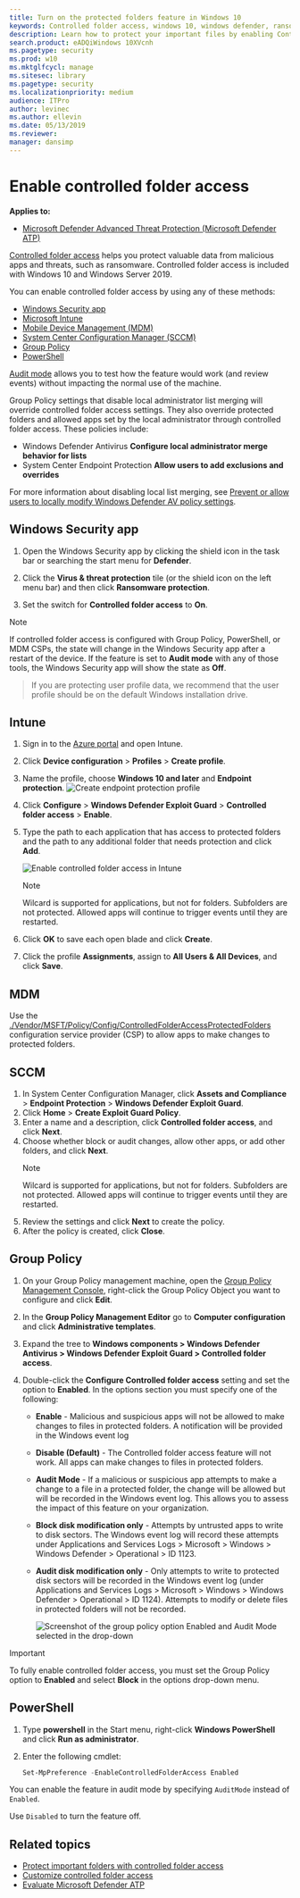 ```yaml
---
title: Turn on the protected folders feature in Windows 10
keywords: Controlled folder access, windows 10, windows defender, ransomware, protect, files, folders, enable, turn on, use
description: Learn how to protect your important files by enabling Controlled folder access
search.product: eADQiWindows 10XVcnh
ms.pagetype: security
ms.prod: w10
ms.mktglfcycl: manage
ms.sitesec: library
ms.pagetype: security
ms.localizationpriority: medium
audience: ITPro
author: levinec
ms.author: ellevin
ms.date: 05/13/2019
ms.reviewer: 
manager: dansimp
---
```


# Enable controlled folder access

**Applies to:**

* [Microsoft Defender Advanced Threat Protection (Microsoft Defender ATP)](https://go.microsoft.com/fwlink/p/?linkid=2069559)

[Controlled folder access](controlled-folders.md) helps you protect valuable data from malicious apps and threats, such as ransomware. Controlled folder access is included with Windows 10 and Windows Server 2019.

You can enable controlled folder access by using any of these methods:

* [Windows Security app](#windows-security-app)
* [Microsoft Intune](#intune)
* [Mobile Device Management (MDM)](#mdm)
* [System Center Configuration Manager (SCCM)](#sccm)
* [Group Policy](#group-policy)
* [PowerShell](#powershell)

[Audit mode](evaluate-controlled-folder-access.md) allows you to test how the feature would work (and review events) without impacting the normal use of the machine.

Group Policy settings that disable local administrator list merging will override controlled folder access settings. They also override protected folders and allowed apps set by the local administrator through controlled folder access. These policies include:

* Windows Defender Antivirus **Configure local administrator merge behavior for lists**
* System Center Endpoint Protection **Allow users to add exclusions and overrides**

For more information about disabling local list merging, see [Prevent or allow users to locally modify Windows Defender AV policy settings](https://docs.microsoft.com/windows/security/threat-protection/windows-defender-antivirus/configure-local-policy-overrides-windows-defender-antivirus#configure-how-locally-and-globally-defined-threat-remediation-and-exclusions-lists-are-merged).

## Windows Security app

1. Open the Windows Security app by clicking the shield icon in the task bar or searching the start menu for **Defender**.

2. Click the **Virus & threat protection** tile (or the shield icon on the left menu bar) and then click **Ransomware protection**.

3. Set the switch for **Controlled folder access** to **On**.

> [!NOTE]
> If controlled folder access is configured with Group Policy, PowerShell, or MDM CSPs, the state will change in the Windows Security app after a restart of the device.
> If the feature is set to **Audit mode** with any of those tools, the Windows Security app will show the state as **Off**.

> If you are protecting user profile data, we recommend that the user profile should be on the default Windows installation drive.

## Intune

1. Sign in to the [Azure portal](https://portal.azure.com) and open Intune.
1. Click **Device configuration** > **Profiles** > **Create profile**.
1. Name the profile, choose **Windows 10 and later** and **Endpoint protection**.
   ![Create endpoint protection profile](../images/create-endpoint-protection-profile.png)
1. Click **Configure** > **Windows Defender Exploit Guard** > **Controlled folder access** > **Enable**.
1. Type the path to each application that has access to protected folders and the path to any additional folder that needs protection and click **Add**.

   ![Enable controlled folder access in Intune](../images/enable-cfa-intune.png)

   > [!NOTE]
   > Wilcard is supported for applications, but not for folders. Subfolders are not protected. Allowed apps will continue to trigger events until they are restarted.

1. Click **OK** to save each open blade and click **Create**.
1. Click the profile **Assignments**, assign to **All Users & All Devices**, and click **Save**.

## MDM

Use the [./Vendor/MSFT/Policy/Config/ControlledFolderAccessProtectedFolders](https://docs.microsoft.com/windows/client-management/mdm/policy-csp-defender#defender-controlledfolderaccessprotectedfolders) configuration service provider (CSP) to allow apps to make changes to protected folders.

## SCCM

1. In System Center Configuration Manager, click **Assets and Compliance** > **Endpoint Protection** > **Windows Defender Exploit Guard**.
2. Click **Home** > **Create Exploit Guard Policy**.
3. Enter a name and a description, click **Controlled folder access**, and click **Next**.
4. Choose whether block or audit changes, allow other apps, or add other folders, and click **Next**.
   > [!NOTE]
   > Wilcard is supported for applications, but not for folders. Subfolders are not protected. Allowed apps will continue to trigger events until they are restarted.
5. Review the settings and click **Next** to create the policy.
6. After the policy is created, click **Close**.

## Group Policy

1. On your Group Policy management machine, open the [Group Policy Management Console](https://technet.microsoft.com/library/cc731212.aspx), right-click the Group Policy Object you want to configure and click **Edit**.

2. In the **Group Policy Management Editor** go to **Computer configuration** and click **Administrative templates**.

3. Expand the tree to **Windows components > Windows Defender Antivirus > Windows Defender Exploit Guard > Controlled folder access**.

4. Double-click the **Configure Controlled folder access** setting and set the option to **Enabled**. In the options section you must specify one of the following:
    * **Enable** - Malicious and suspicious apps will not be allowed to make changes to files in protected folders. A notification will be provided in the Windows event log
    * **Disable (Default)** - The Controlled folder access feature will not work. All apps can make changes to files in protected folders.
    * **Audit Mode** - If a malicious or suspicious app attempts to make a change to a file in a protected folder, the change will be allowed but will be recorded in the Windows event log. This allows you to assess the impact of this feature on your organization.
    * **Block disk modification only** - Attempts by untrusted apps to write to disk sectors. The Windows event log will record these attempts under Applications and Services Logs > Microsoft > Windows > Windows Defender > Operational > ID 1123.
    * **Audit disk modification only** - Only attempts to write to protected disk sectors will be recorded in the Windows event log (under Applications and Services Logs > Microsoft > Windows > Windows Defender > Operational > ID 1124). Attempts to modify or delete files in protected folders will not be recorded.

      ![Screenshot of the group policy option Enabled and Audit Mode selected in the drop-down](../images/cfa-gp-enable.png)

> [!IMPORTANT]
> To fully enable controlled folder access, you must set the Group Policy option to **Enabled** and select **Block** in the options drop-down menu.

## PowerShell

1. Type **powershell** in the Start menu, right-click **Windows PowerShell** and click **Run as administrator**.

2. Enter the following cmdlet:

    ```PowerShell
    Set-MpPreference -EnableControlledFolderAccess Enabled
    ```

You can enable the feature in audit mode by specifying `AuditMode` instead of `Enabled`.

Use `Disabled` to turn the feature off.

## Related topics

* [Protect important folders with controlled folder access](controlled-folders.md)
* [Customize controlled folder access](customize-controlled-folders.md)
* [Evaluate Microsoft Defender ATP](../microsoft-defender-atp/evaluate-atp.md)
